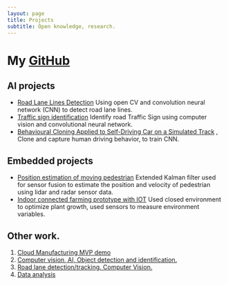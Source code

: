 ```yaml
---
layout: page
title: Projects
subtitle: Open knowledge, research.
---
```


# My [GitHub](https://github.com/oalahurikar?tab=repositories)

## AI projects
 - [Road Lane Lines Detection](https://github.com/oalahurikar/Advance-Lane-Lines) Using open CV and convolution neural network (CNN) to detect road lane lines.
 - [Traffic sign identification](https://github.com/oalahurikar/Self-Driving/tree/master/Term1/2.%20Traffic%20Sign%20Classifier)  Identify road Traffic Sign using computer vision and convolutional neural network.
- [Behavioural Cloning Applied to Self-Driving Car on a Simulated Track](https://github.com/oalahurikar/Self-Driving/tree/master/Term1/3.%20Behaviorial%20Cloning) , Clone and capture human driving behavior, to train CNN. 

## Embedded projects
- [Position estimation of moving pedestrian](https://github.com/oalahurikar/Extended-Kalman-Filter-Project) Extended Kalman filter used for sensor fusion to estimate the position and velocity of pedestrian using lidar and radar sensor data.
- [Indoor connected farming prototype with IOT](https://github.com/oalahurikar/Farming/tree/master) Used closed environment to optimize plant growth, used sensors to measure environment variables. 

## Other  work. 
1. [Cloud Manufacturing MVP demo](https://www.youtube.com/watch?v=eooVL6aDWt8)
1. [Computer vision, AI, Object detection and identification.](https://github.com/oalahurikar/Self-Driving/tree/master/Term1/2.%20Traffic%20Sign%20Classifier)
1. [Road lane detection/tracking. Computer Vision.](https://github.com/oalahurikar/Self-Driving/tree/master/Term1/4.%20Advance%20Lane%20Lines)
1. [Data analysis](https://oalahurikar.github.io/2019-09-09-test/)